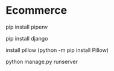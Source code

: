 # Ecommerce

pip install pipenv

pip install django

install pillow (python -m pip install Pillow)

python manage.py runserver
